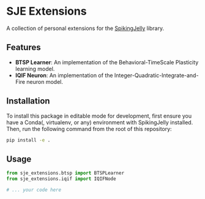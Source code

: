 # SJE Extensions

A collection of personal extensions for the [SpikingJelly](https://github.com/fangwei123456/spikingjelly) library.

## Features

* **BTSP Learner**: An implementation of the Behavioral-TimeScale Plasticity learning model.
* **IQIF Neuron**: An implementation of the Integer-Quadratic-Integrate-and-Fire neuron model.

## Installation

To install this package in editable mode for development, first ensure you have a Conda(, virtualenv, or any) environment with SpikingJelly installed. Then, run the following command from the root of this repository:

```bash
pip install -e .
```

## Usage

```python
from sje_extensions.btsp import BTSPLearner
from sje_extensions.iqif import IQIFNode

# ... your code here
```


